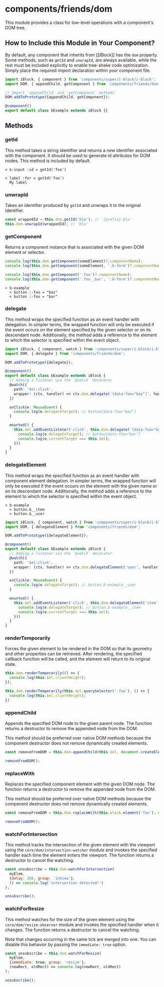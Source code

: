 # components/friends/dom

This module provides a class for low-level operations with a component's DOM tree.

## How to Include this Module in Your Component?

By default, any component that inherits from [[iBlock]] has the `dom` property.
Some methods, such as `getId` and `unwrapId`, are always available,
while the rest must be included explicitly to enable tree-shake code optimization.
Simply place the required import declaration within your component file.

```typescript
import iBlock, { component } from 'components/super/i-block/i-block';
import DOM, { appendChild, getComponent } from 'components/friends/dom';

// Import `appendChild` and `getComponent` methods
DOM.addToPrototype({appendChild, getComponent});

@component()
export default class bExample extends iBlock {}
```

## Methods

### getId

This method takes a string identifier and returns a new identifier associated with the component.
It should be used to generate id attributes for DOM nodes.
This method is included by default.

```
< b-input :id = getId('foo')

< label :for = getId('foo')
  My label
```

### unwrapId

Takes an identifier produced by `getId` and unwraps it to the original identifier.

```js
const wrappedId = this.dom.getId('bla'); // '{prefix}-bla'
this.dom.unwrapId(wrappedId); // 'bla'
```

### getComponent

Returns a component instance that is associated with the given DOM element or selector.

```js
console.log(this.dom.getComponent(someElement)?.componentName);
console.log(this.dom.getComponent(someElement, '.b-form')?.componentName);

console.log(this.dom.getComponent('.foo')?.componentName);
console.log(this.dom.getComponent('.foo__bar', '.b-form')?.componentName);
```

```
< b-example
  < button :-foo = "baz"
  < button :-foo = "bar"
```

### delegate

This method wraps the specified function as an event handler with delegation.
In simpler terms, the wrapped function will only be executed if the event occurs on the element specified by the given
selector or on its descendant node.
Additionally, the method adds a reference to the element to which the selector is specified within the event object.

```typescript
import iBlock, { component, watch } from 'components/super/i-block/i-block';
import DOM, { delegate } from 'components/friends/dom';

DOM.addToPrototype({delegate});

@component()
export default class bExample extends iBlock {
  // Adding a listener via the `@watch` decorator
  @watch({
    path: '$el:click',
    wrapper: (ctx, handler) => ctx.dom.delegate('[data-foo="baz"]', handler)
  })

  onClick(e: MouseEvent) {
    console.log(e.delegateTarget); // button[data-foo="baz"]
  }

  mounted() {
    this.$el.addEventListener('click', this.dom.delegate('[data-foo="bar"]', (e: MouseEvent) => {
      console.log(e.delegateTarget); // button[data-foo="bar"]
      console.log(e.currentTarget === this.$el);
    }))
  }
}
```

### delegateElement

This method wraps the specified function as an event handler with component element delegation.
In simpler terms, the wrapped function will only be executed if the event occurs on the element with the given name or
on its descendant node.
Additionally, the method adds a reference to the element to which the selector is specified within the event object.

```
< b-example
  < button.&__item
  < button.&__user
```

```typescript
import iBlock, { component, watch } from 'components/super/i-block/i-block';
import DOM, { delegateElement } from 'components/friends/dom';

DOM.addToPrototype({delegateElement});

@component()
export default class bExample extends iBlock {
  // Adding a listener via the `@watch` decorator
  @watch({
    path: '$el:click',
    wrapper: (ctx, handler) => ctx.dom.delegateElement('user', handler)
  })

  onClick(e: MouseEvent) {
    console.log(e.delegateTarget); // button.b-example__user
  }

  mounted() {
    this.$el.addEventListener('click', this.dom.delegateElement('item', (e: MouseEvent) => {
      console.log(e.delegateTarget); // button.b-example__item
      console.log(e.currentTarget === this.$el);
    }))
  }
}
```

### renderTemporarily

Forces the given element to be rendered in the DOM so that its geometry and other properties can be retrieved.
After rendering, the specified callback function will be called, and the element will return to its original state.

```js
this.dom.renderTemporarily(() => {
  console.log(this.$el.clientHeight);
});

this.dom.renderTemporarily(this.$el.querySelector('.foo'), () => {
  console.log(this.$el.clientHeight);
})
```

### appendChild

Appends the specified DOM node to the given parent node.
The function returns a destructor to remove the appended node from the DOM.

This method should be preferred over native DOM methods because the component destructor does not remove dynamically
created elements.

```js
const removeFromDOM = this.dom.appendChild(this.$el, document.createElement('button'));

removeFromDOM();
```

### replaceWith

Replaces the specified component element with the given DOM node.
The function returns a destructor to remove the appended node from the DOM.

This method should be preferred over native DOM methods because the component destructor does not remove dynamically
created elements.

```js
const removeFromDOM = this.dom.replaceWith(this.block.element('foo'), document.createElement('button'));

removeFromDOM();
```

### watchForIntersection

This method tracks the intersection of the given element with the viewport using the `core/dom/intersection-watcher`
module and invokes the specified handler each time the element enters the viewport.
The function returns a destructor to cancel the watching.

```js
const unsubscribe = this.dom.watchForIntersection(
  myElem,
  {delay: 200, group: 'inView'},
  () => console.log('intersection detected!')
);

unsubscribe();
```

### watchForResize

This method watches for the size of the given element using the `core/dom/resize-observer` module and invokes
the specified handler when it changes.
The function returns a destructor to cancel the watching.

Note that changes occurring in the same tick are merged into one.
You can disable this behavior by passing the `immediate: true` option.

```js
const unsubscribe = this.dom.watchForResize(
  myElem,
  {immediate: true, group: 'resize'},
  (newRect, oldRect) => console.log(newRect, oldRect)
);

unsubscribe();
```
